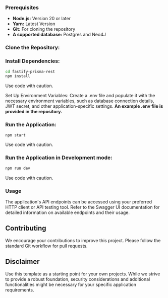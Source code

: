 ### Prerequisites

- **Node.js:** Version 20 or later
- **Yarn:** Latest Version
- **Git:** For cloning the repository
- **A supported database:** Postgres and Neo4J

### Clone the Repository:

### Install Dependencies:

```Bash
cd fastify-prisma-rest
npm install
```

Use code with caution.

Set Up Environment Variables: Create a .env file and populate it with the necessary environment variables, such as database connection details, JWT secret, and other application-specific settings.
**An example .env file is provided in the repository.**

### Run the Application:

```Bash
npm start
```

Use code with caution.

### Run the Application in Development mode:

```Bash
npm run dev
```

Use code with caution.

### Usage

The application's API endpoints can be accessed using your preferred HTTP client or API testing tool. Refer to the Swagger UI documentation for detailed information on available endpoints and their usage.

## Contributing

We encourage your contributions to improve this project. Please follow the standard Git workflow for pull requests.

## Disclaimer

Use this template as a starting point for your own projects. While we strive to provide a robust foundation, security considerations and additional functionalities might be necessary for your specific application requirements.
